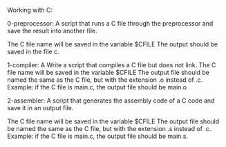 Working with C:

 0-preprocessor: A script that runs a C file through the preprocessor and save the result into another file.

The C file name will be saved in the variable $CFILE
The output should be saved in the file c.


 1-compiler: A Write a script that compiles a C file but does not link.
The C file name will be saved in the variable $CFILE
The output file should be named the same as the C file, but with the extension .o instead of .c.
Example: if the C file is main.c, the output file should be main.o


 2-assembler: A script that generates the assembly code of a C code and save it in an output file.

The C file name will be saved in the variable $CFILE
The output file should be named the same as the C file, but with the extension .s instead of .c.
Example: if the C file is main.c, the output file should be main.s.

